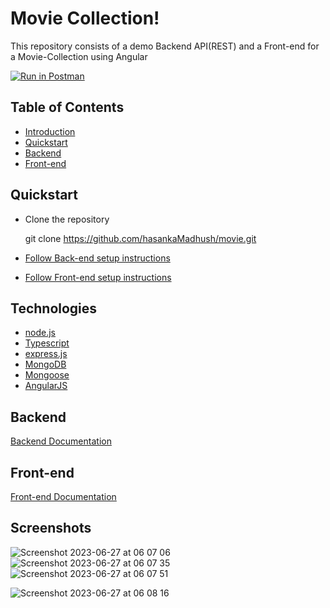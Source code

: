 # Movie Collection!

This repository consists of a demo Backend API(REST) and a Front-end for a Movie-Collection using Angular

[![Run in Postman](https://run.pstmn.io/button.svg)](https://god.gw.postman.com/run-collection/3611575-47101511-4c56-45b1-80b1-3a583cf5f554?action=collection%2Ffork&source=rip_markdown&collection-url=entityId%3D3611575-47101511-4c56-45b1-80b1-3a583cf5f554%26entityType%3Dcollection%26workspaceId%3D6e407bd0-2b1f-4337-981b-84584bcd9e2d)

## Table of Contents

- [Introduction](#movie-collection)
- [Quickstart](#quickstart)
- [Backend](#backend)
- [Front-end](#front-end)

## Quickstart

- Clone the repository

  git clone https://github.com/hasankaMadhush/movie.git

- [Follow Back-end setup instructions](#backend)
- [Follow Front-end setup instructions](#front-end)

## Technologies

- [node.js](https://nodejs.org/en)
- [Typescript](https://www.typescriptlang.org/)
- [express.js](https://expressjs.com/)
- [MongoDB](https://www.mongodb.com/)
- [Mongoose](https://mongoosejs.com/)
- [AngularJS](https://angularjs.org/)

## Backend

[Backend Documentation](https://github.com/hasankaMadhush/movie/blob/main/api/README.md)

## Front-end

[Front-end Documentation](https://github.com/hasankaMadhush/movie/blob/main/app-ui/README.md)

## Screenshots
![Screenshot 2023-06-27 at 06 07 06](https://github.com/hasankaMadhush/movie/assets/17855709/ed5cd830-fbae-4a76-a63d-c22bdc57faba)
![Screenshot 2023-06-27 at 06 07 35](https://github.com/hasankaMadhush/movie/assets/17855709/9216a550-c2d1-49dd-845c-626fbaa0373a)
![Screenshot 2023-06-27 at 06 07 51](https://github.com/hasankaMadhush/movie/assets/17855709/a4ae5e95-11d0-45c6-88e3-653c49e19aab)

![Screenshot 2023-06-27 at 06 08 16](https://github.com/hasankaMadhush/movie/assets/17855709/446a87e7-e456-48c4-b5e2-fb2e83320a9f)
